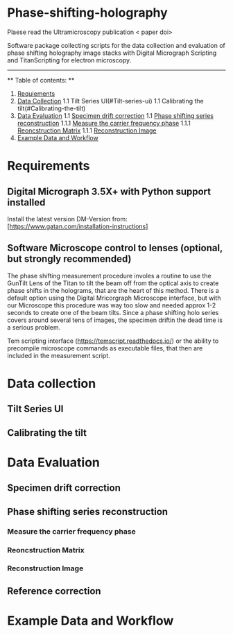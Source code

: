 # Phase-shifting-holography

Plaese read the Ultramicroscopy publication < paper doi>

Software package collecting scripts for the data collection and evaluation of phase shifting holography image stacks with Digital Micrograph Scripting and TitanScripting for electron microscopy.

--- 
** Table of contents: **

1. [Requiements](#requirements)
1. [Data Collection](#data-collection)
  1.1 Tilt Series UI(#Tilt-series-ui)
  1.1 Calibrating the tilt(#Calibrating-the-tilt)
1. [Data Evaluation](#data-Evaluation)
 1.1 [Specimen drift correction](#specimen-drift-correction)
 1.1 [Phase shifting series reconstruction](#phase-shifting-series-reconstruction)
    1.1.1 [Measure the carrier frequency phase](#measure-the-carrier-frequency-phase)
    1.1.1 [Reoncstruction Matrix](#reconstruction-matrix)
    1.1.1 [Reconstruction Image](#reconstruction-image)
1. [Example Data and Workflow](#Example-Data-and-Workflow)

# Requirements
  ## Digital Micrograph 3.5X+ with Python support installed
  
  Install the latest version DM-Version from: [https://www.gatan.com/installation-instructions]
  
  ## Software Microscope control to lenses (optional, but strongly recommended)
  The phase shifting measurement procedure involes a routine to use the GunTilt Lens of the Titan to tilt the beam off from the optical axis to create phase    shifts in the holograms, that are the heart of this method. There is a default option using the Digital Mricorgraph Microscope interface, but with our Microscope this procedure was way too slow and needed approx 1-2 seconds to create one of the beam tilts. Since a phase shifting holo series covers around several tens of images, the specimen driftin the dead time is a serious problem. 
  
  
  Tem scripting interface (https://temscript.readthedocs.io/) or the ability to precompile microscope commands as executable files, that then are included in the measurement script.
  

# Data collection
  ## Tilt Series UI
  ## Calibrating the tilt
# Data Evaluation

 ## Specimen drift correction

 ## Phase shifting series reconstruction
  ### Measure the carrier frequency phase
  ### Reoncstruction Matrix
  ### Reconstruction Image

  ## Reference correction
  
  
# Example Data and Workflow
